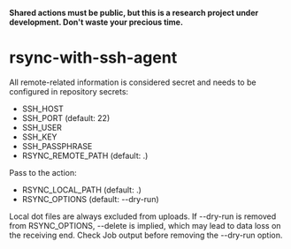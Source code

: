 **Shared actions must be public, but this is a research project under development. Don't waste your precious time.**

# rsync-with-ssh-agent

All remote-related information is considered secret and needs to be configured in repository secrets:
- SSH_HOST
- SSH_PORT (default: 22)
- SSH_USER
- SSH_KEY
- SSH_PASSPHRASE
- RSYNC_REMOTE_PATH (default: .)

Pass to the action:
- RSYNC_LOCAL_PATH (default: .)
- RSYNC_OPTIONS (default: --dry-run)

Local dot files are always excluded from uploads. If --dry-run is removed from RSYNC_OPTIONS, --delete is implied, which may lead to data loss on the receiving end. Check Job output before removing the --dry-run option.
